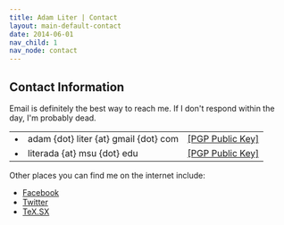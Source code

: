 ```yaml
---
title: Adam Liter | Contact
layout: main-default-contact
date: 2014-06-01
nav_child: 1
nav_node: contact
---
```


## Contact Information
					
Email is definitely the best way to reach me. If I don't respond within the day, I'm probably dead.

<table style="border-spacing: 1em 0em;">
	<tr>
		<td>
			&#8226;
		</td>
		<td>
			adam {dot} liter {at} gmail {dot} com
		</td>
		<td>
			<a href="/content/PGP/adamliter.asc">[PGP Public Key]</a>
		</td>
	</tr>
	<tr>
		<td>
			&#8226;
		</td>
		<td>
			literada {at} msu {dot} edu
		</td>
		<td>
			<a href="/content/PGP/literada.asc">[PGP Public Key]</a>
		</td>
	</tr>
</table>

Other places you can find me on the internet include:

- [Facebook][facebook]
- [Twitter][twitter]
- [TeX.SX][tex-sx]

[facebook]: https://www.facebook.com/adam.liter.7
[twitter]: https://twitter.com/adam_liter
[tex-sx]: http://tex.stackexchange.com/users/32888/adam-liter
